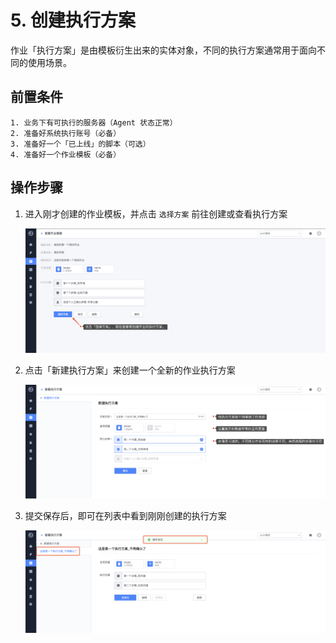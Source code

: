 # 5. 创建执行方案

作业「执行方案」是由模板衍生出来的实体对象，不同的执行方案通常用于面向不同的使用场景。

## 前置条件

```
1. 业务下有可执行的服务器（Agent 状态正常）
2. 准备好系统执行账号（必备）
3. 准备好一个「已上线」的脚本（可选）
4. 准备好一个作业模板（必备）
```

## 操作步骤

1. 进入刚才创建的作业模板，并点击 `选择方案` 前往创建或查看执行方案

   ![image-20200407172705035](media/image-20200407172705035.png)

2. 点击「新建执行方案」来创建一个全新的作业执行方案

   ![image-20200407172907623](media/image-20200407172907623.png)

3. 提交保存后，即可在列表中看到刚刚创建的执行方案

   ![image-20200407172941308](media/image-20200407172941308.png)

